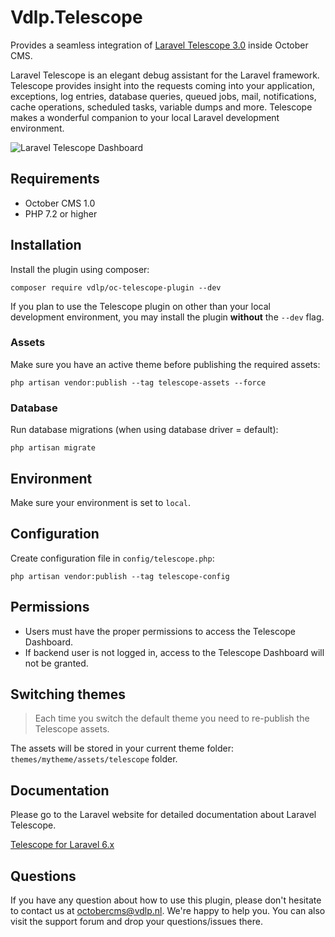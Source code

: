 # Vdlp.Telescope

Provides a seamless integration of [Laravel Telescope 3.0](https://laravel.com/docs/6.x/telescope) inside October CMS.

Laravel Telescope is an elegant debug assistant for the Laravel framework. Telescope provides insight into the requests coming into your application, exceptions, log entries, database queries, queued jobs, mail, notifications, cache operations, scheduled tasks, variable dumps and more. Telescope makes a wonderful companion to your local Laravel development environment.

![Laravel Telescope Dashboard](https://plugins.vdlp.nl/octobercms/oc-telescope-plugin/dashboard.png)

## Requirements

- October CMS 1.0
- PHP 7.2 or higher

## Installation

Install the plugin using composer:

```
composer require vdlp/oc-telescope-plugin --dev
```

If you plan to use the Telescope plugin on other than your local development environment, you may install the plugin **without** the `--dev` flag.

### Assets

Make sure you have an active theme before publishing the required assets:

```
php artisan vendor:publish --tag telescope-assets --force
```

### Database

Run database migrations (when using database driver = default):

```
php artisan migrate
```

## Environment

Make sure your environment is set to `local`.

## Configuration

Create configuration file in `config/telescope.php`:

```
php artisan vendor:publish --tag telescope-config
```

## Permissions

- Users must have the proper permissions to access the Telescope Dashboard.
- If backend user is not logged in, access to the Telescope Dashboard will not be granted.

## Switching themes

> Each time you switch the default theme you need to re-publish the Telescope assets.

The assets will be stored in your current theme folder: `themes/mytheme/assets/telescope` folder.

## Documentation

Please go to the Laravel website for detailed documentation about Laravel Telescope.

[Telescope for Laravel 6.x](https://laravel.com/docs/6.x/telescope)

## Questions

If you have any question about how to use this plugin, please don't hesitate to contact us at [octobercms@vdlp.nl](mailto:octobercms@vdlp.nl). We're
happy to help you. You can also visit the support forum and drop your questions/issues there.
